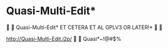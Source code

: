 # Quasi-Multi-Edit*
🧙 💞 Quasi-Multi-Edit* ET CETERA ET AL GPLV3 OR LATER!* 🧙 💞


http://Quasi-Multi-Edit.i2p/
🧙 💞 Quasi*~!@#$%

